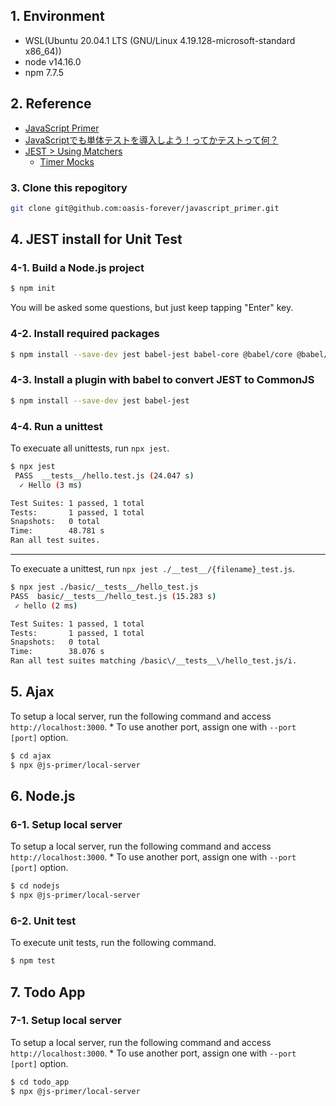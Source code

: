 ## 1. Environment

* WSL(Ubuntu 20.04.1 LTS (GNU/Linux 4.19.128-microsoft-standard x86_64))
* node v14.16.0
* npm 7.7.5

## 2. Reference

* [JavaScript Primer](https://jsprimer.net/)
* [JavaScriptでも単体テストを導入しよう！ってかテストって何？](https://sbfl.net/blog/2019/01/20/javascript-unittest/)
* [JEST > Using Matchers](https://jestjs.io/docs/using-matchers)
  * [Timer Mocks](https://jestjs.io/docs/timer-mocks)

### 3. Clone this repogitory

```bash
git clone git@github.com:oasis-forever/javascript_primer.git
```

## 4. JEST install for Unit Test

### 4-1. Build a Node.js project

```bash
$ npm init
```

You will be asked some questions, but just keep tapping "Enter" key.

### 4-2. Install required packages

```bash
$ npm install --save-dev jest babel-jest babel-core @babel/core @babel/preset-env
```

### 4-3. Install a plugin with babel to convert JEST to CommonJS

```bash
$ npm install --save-dev jest babel-jest
```

### 4-4. Run a unittest

To execuate all unittests, run `npx jest`.

```bash
$ npx jest
 PASS  __tests__/hello.test.js (24.047 s)
  ✓ Hello (3 ms)

Test Suites: 1 passed, 1 total
Tests:       1 passed, 1 total
Snapshots:   0 total
Time:        48.781 s
Ran all test suites.
```

---

To execuate a unittest, run `npx jest ./__test__/{filename}_test.js`.

```bash
$ npx jest ./basic/__tests__/hello_test.js
PASS  basic/__tests__/hello_test.js (15.283 s)
 ✓ hello (2 ms)

Test Suites: 1 passed, 1 total
Tests:       1 passed, 1 total
Snapshots:   0 total
Time:        38.076 s
Ran all test suites matching /basic\/__tests__\/hello_test.js/i.
```

## 5. Ajax

To setup a local server, run the following command and access `http://localhost:3000`.
\* To use another port, assign one with `--port [port]` option.

```bash
$ cd ajax
$ npx @js-primer/local-server
```

## 6. Node.js

### 6-1. Setup local server
To setup a local server, run the following command and access `http://localhost:3000`.
\* To use another port, assign one with `--port [port]` option.

```bash
$ cd nodejs
$ npx @js-primer/local-server
```

### 6-2. Unit test

To execute unit tests, run the following command.

```bash
$ npm test
```

## 7. Todo App

### 7-1. Setup local server
To setup a local server, run the following command and access `http://localhost:3000`.
\* To use another port, assign one with `--port [port]` option.

```bash
$ cd todo_app
$ npx @js-primer/local-server
```
